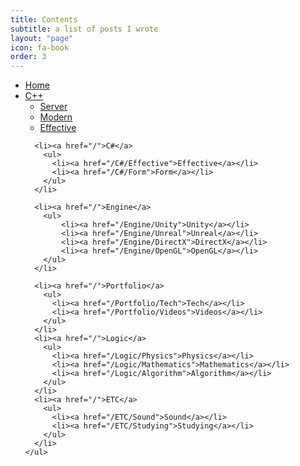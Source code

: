 ```yaml
---
title: Contents
subtitle: a list of posts I wrote
layout: "page"
icon: fa-book
order: 3
---
```


<div class="site-category">
    <ul class='cat1'>
      <li><a href="/">Home</a></li>
      <li><a href="/">C++</a>
        <ul>
            <li><a href="/C++/Server">Server</a></li>
            <li><a href="/C++/Modern">Modern</a></li>
            <li><a href="/C++/Effective">Effective</a></li>
        </ul>
      </li>

      <li><a href="/">C#</a>
        <ul>
          <li><a href="/C#/Effective">Effective</a></li>
          <li><a href="/C#/Form">Form</a></li>
        </ul>
      </li>

      <li><a href="/">Engine</a>
        <ul>
            <li><a href="/Engine/Unity">Unity</a></li>
            <li><a href="/Engine/Unreal">Unreal</a></li>
            <li><a href="/Engine/DirectX">DirectX</a></li>
            <li><a href="/Engine/OpenGL">OpenGL</a></li>
        </ul>
      </li>

      <li><a href="/">Portfolio</a>
        <ul>
          <li><a href="/Portfolio/Tech">Tech</a></li>
          <li><a href="/Portfolio/Videos">Videos</a></li>
        </ul>
      </li>
      <li><a href="/">Logic</a>
        <ul>
          <li><a href="/Logic/Physics">Physics</a></li>
          <li><a href="/Logic/Mathematics">Mathematics</a></li>
          <li><a href="/Logic/Algorithm">Algorithm</a></li>
        </ul>
      </li>
      <li><a href="/">ETC</a>
        <ul>
          <li><a href="/ETC/Sound">Sound</a></li>
          <li><a href="/ETC/Studying">Studying</a></li>
        </ul>
      </li>
    </ul>
  </div>
